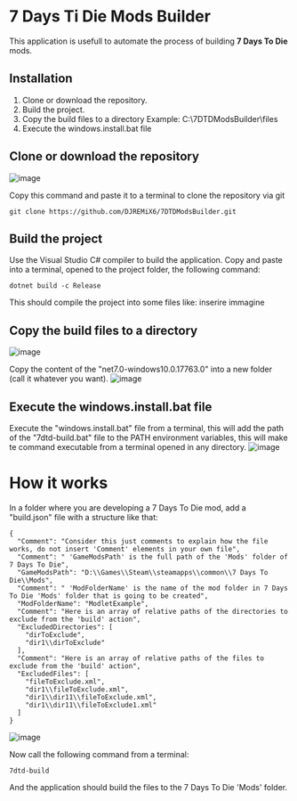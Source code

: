 # 7 Days Ti Die Mods Builder

This application is usefull to automate the process of building **7 Days To Die** mods.

## Installation

 1. Clone or download the repository.
 2. Build the project.
 3. Copy the build files to a directory Example: C:\7DTDModsBuilder\files
 4. Execute the windows.install.bat file

## Clone or download the repository
![image](https://user-images.githubusercontent.com/35576682/212575616-43020828-22b1-401b-96aa-5423493342b6.png)


Copy this command and paste it to a terminal to clone the repository via git

    git clone https://github.com/DJREMiX6/7DTDModsBuilder.git
  

## Build the project
Use the Visual Studio C# compiler to build the application.
Copy and paste into a terminal, opened to the project folder, the following command:

    dotnet build -c Release
This should compile the project into some files like:
inserire immagine

## Copy the build files to a directory
![image](https://user-images.githubusercontent.com/35576682/212575699-13b2651b-36c1-45aa-8b4f-a8432e82da7e.png)

Copy the content of the "net7.0-windows10.0.17763.0" into a new folder (call it whatever you want).
![image](https://user-images.githubusercontent.com/35576682/212575774-b43f7379-2860-406e-8e96-e1fb275843c2.png)

## Execute the windows.install.bat file
Execute the "windows.install.bat" file from a terminal, this will add the path of the "7dtd-build.bat" file to the PATH environment variables, this will make te command executable from a terminal opened in any directory.
![image](https://user-images.githubusercontent.com/35576682/212575946-e076bc86-253b-42fa-90a1-53056debee07.png)

# How it works
In a folder where you are developing a 7 Days To Die mod, add a "build.json" file with a structure like that:

    {
	  "Comment": "Consider this just comments to explain how the file works, do not insert 'Comment' elements in your own file",
	  "Comment": " 'GameModsPath' is the full path of the 'Mods' folder of 7 Days To Die",
      "GameModsPath": "D:\\Games\\Steam\\steamapps\\common\\7 Days To Die\\Mods",
      "Comment": " 'ModFolderName' is the name of the mod folder in 7 Days To Die 'Mods' folder that is going to be created",
      "ModFolderName": "ModletExample",
      "Comment": "Here is an array of relative paths of the directories to exclude from the 'build' action",
      "ExcludedDirectories": [
        "dirToExclude",
        "dir1\\dirToExclude"
      ],
      "Comment": "Here is an array of relative paths of the files to exclude from the 'build' action",
      "ExcludedFiles": [
        "fileToExclude.xml",
        "dir1\\fileToExclude.xml",
        "dir1\\dir11\\fileToExclude.xml",
        "dir1\\dir11\\fileToExclude1.xml"
      ]
    }

![image](https://user-images.githubusercontent.com/35576682/212576006-fdc680e8-90da-4e58-8ddb-7f2be6ef6032.png)

Now call the following command from a terminal:

    7dtd-build
And the application should build the files to the 7 Days To Die 'Mods' folder.
